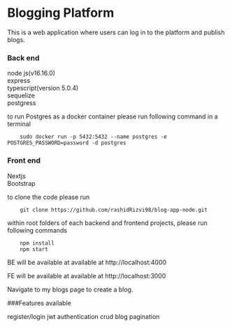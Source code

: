 # Blogging Platform

This is a web application where users can log in to the platform and publish blogs.

### Back end
node js(v16.16.0) <br>
express <br> 
typescript(version 5.0.4) <br>
sequelize <br>
postgress <br>

to run Postgres as a docker container please run following command in a terminal

        sudo docker run -p 5432:5432 --name postgres -e POSTGRES_PASSWORD=password -d postgres

### Front end
Nextjs <br>
Bootstrap <br>


to clone the code please run

        git clone https://github.com/rashidRizvi98/blog-app-node.git

within root folders of each backend and frontend projects, please run following commands

        npm install
        npm start


BE will be available at available at http://localhost:4000

FE will be available at available at http://localhost:3000

Navigate to my blogs page to create a blog. 

###Features available

register/login
jwt authentication
crud blog
pagination
